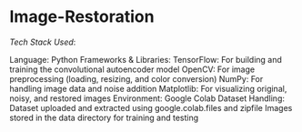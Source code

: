 # Image-Restoration

*Tech Stack Used*:

Language: Python
Frameworks & Libraries:
TensorFlow: For building and training the convolutional autoencoder model
OpenCV: For image preprocessing (loading, resizing, and color conversion)
NumPy: For handling image data and noise addition
Matplotlib: For visualizing original, noisy, and restored images
Environment: Google Colab
Dataset Handling:
Dataset uploaded and extracted using google.colab.files and zipfile
Images stored in the data directory for training and testing
